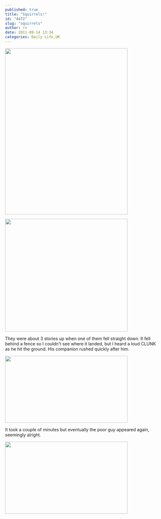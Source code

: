 ```yaml
---
published: true
title: "Squirrels!"
id: "4472"
slug: "squirrels"
author: rv
date: 2011-09-14 13:34
categories: Daily Life,UK
---
```

<a href="https://s3.amazonaws.com/cfwblog/uploads/2011/09/sq1.jpg"><img class="aligncenter size-medium wp-image-4473" title="sq1" src="https://s3.amazonaws.com/cfwblog/uploads/2011/09/sq1-400x542.jpg" alt="" width="400" height="542" /></a>

<a href="https://s3.amazonaws.com/cfwblog/uploads/2011/09/sq2.jpg"><img class="aligncenter size-medium wp-image-4474" title="sq2" src="https://s3.amazonaws.com/cfwblog/uploads/2011/09/sq2-400x368.jpg" alt="" width="400" height="368" /></a>

They were about 3 stories up when one of them fell straight down. It fell behind a fence so I couldn't see where it landed, but I heard a loud CLUNK as he hit the ground. His companion rushed quickly after him.

<a href="https://s3.amazonaws.com/cfwblog/uploads/2011/09/sq3.jpg"><img class="aligncenter size-medium wp-image-4475" title="sq3" src="https://s3.amazonaws.com/cfwblog/uploads/2011/09/sq3-400x218.jpg" alt="" width="400" height="218" /></a>

It took a couple of minutes but eventually the poor guy appeared again, seemingly alright.

<a href="https://s3.amazonaws.com/cfwblog/uploads/2011/09/sq4.jpg"><img class="aligncenter size-medium wp-image-4476" title="sq4" src="https://s3.amazonaws.com/cfwblog/uploads/2011/09/sq4-400x235.jpg" alt="" width="400" height="235" /></a>
